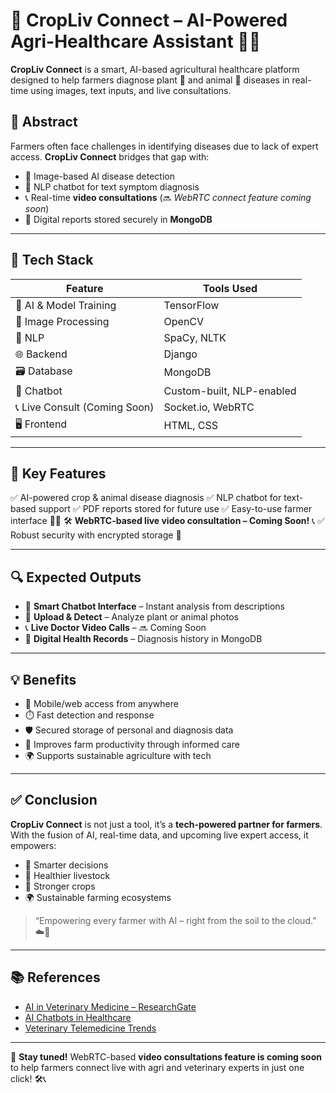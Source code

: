 # 🌾 CropLiv Connect – AI-Powered Agri-Healthcare Assistant 🐄🤖

**CropLiv Connect** is a smart, AI-based agricultural healthcare platform designed to help farmers diagnose plant 🌱 and animal 🐄 diseases in real-time using images, text inputs, and live consultations.

## 📌 Abstract

Farmers often face challenges in identifying diseases due to lack of expert access. **CropLiv Connect** bridges that gap with:

* 📸 Image-based AI disease detection
* 💬 NLP chatbot for text symptom diagnosis
* 📞 Real-time **video consultations** (🔜 *WebRTC connect feature coming soon*)
* 🧾 Digital reports stored securely in **MongoDB**

---

## 🧠 Tech Stack

| Feature                       | Tools Used                |
| ----------------------------- | ------------------------- |
| 🧠 AI & Model Training        | TensorFlow                |
| 🎨 Image Processing           | OpenCV                    |
| 🧾 NLP                        | SpaCy, NLTK               |
| 🌐 Backend                    | Django                    |
| 🗃️ Database                  | MongoDB                   |
| 💬 Chatbot                    | Custom-built, NLP-enabled |
| 📞 Live Consult (Coming Soon) | Socket.io, WebRTC         |
| 🖥️ Frontend                  | HTML, CSS                 |

---

## 🚀 Key Features

✅ AI-powered crop & animal disease diagnosis
✅ NLP chatbot for text-based support
✅ PDF reports stored for future use
✅ Easy-to-use farmer interface 🧑‍🌾
🛠️ **WebRTC-based live video consultation – Coming Soon!** 📞
✅ Robust security with encrypted storage 🔐

---

## 🔍 Expected Outputs

* 🤖 **Smart Chatbot Interface** – Instant analysis from descriptions
* 📸 **Upload & Detect** – Analyze plant or animal photos
* 📞 **Live Doctor Video Calls** – 🔜 Coming Soon
* 🧾 **Digital Health Records** – Diagnosis history in MongoDB

---

## 💡 Benefits

* 📲 Mobile/web access from anywhere
* ⏱️ Fast detection and response
* 🛡️ Secured storage of personal and diagnosis data
* 🌾 Improves farm productivity through informed care
* 🌍 Supports sustainable agriculture with tech

---

## ✅ Conclusion

**CropLiv Connect** is not just a tool, it’s a **tech-powered partner for farmers**. With the fusion of AI, real-time data, and upcoming live expert access, it empowers:

* 🧠 Smarter decisions
* 🐄 Healthier livestock
* 🌱 Stronger crops
* 🌍 Sustainable farming ecosystems

> “Empowering every farmer with AI – right from the soil to the cloud.” ☁️🌿

---

## 📚 References

* [AI in Veterinary Medicine – ResearchGate](https://www.researchgate.net/publication/346621223_Chatbot_usage_intention_analysis_Veterinary_consultation)
* [AI Chatbots in Healthcare](https://www.researchgate.net/publication/327935608_A_Medical_ChatBot)
* [Veterinary Telemedicine Trends](https://www.dynatouch.com/kiosk-software/)

---

📢 **Stay tuned!**
WebRTC-based **video consultations feature is coming soon** to help farmers connect live with agri and veterinary experts in just one click! 🛠️📞
